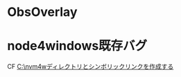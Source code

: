 # ObsOverlay

# node4windows既存バグ
CF [C:\nvm4wディレクトリとシンボリックリンクを作成する](https://github.com/coreybutler/nvm-windows/issues/1198)


